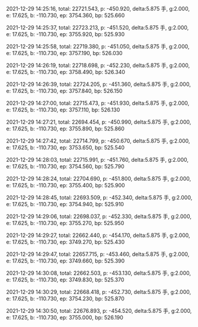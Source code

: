 2021-12-29 14:25:16, total: 22721.543, p: -450.920, delta:5.875 手, g:2.000, e: 17.625, b: -110.730, ep: 3754.360, bp: 525.660

2021-12-29 14:25:37, total: 22723.213, p: -451.520, delta:5.875 手, g:2.000, e: 17.625, b: -110.730, ep: 3755.920, bp: 525.930

2021-12-29 14:25:58, total: 22719.380, p: -451.050, delta:5.875 手, g:2.000, e: 17.625, b: -110.730, ep: 3757.190, bp: 526.030

2021-12-29 14:26:19, total: 22718.698, p: -452.230, delta:5.875 手, g:2.000, e: 17.625, b: -110.730, ep: 3758.490, bp: 526.340

2021-12-29 14:26:39, total: 22724.205, p: -451.360, delta:5.875 手, g:2.000, e: 17.625, b: -110.730, ep: 3757.840, bp: 526.150

2021-12-29 14:27:00, total: 22715.473, p: -451.930, delta:5.875 手, g:2.000, e: 17.625, b: -110.730, ep: 3757.110, bp: 526.130

2021-12-29 14:27:21, total: 22694.454, p: -450.990, delta:5.875 手, g:2.000, e: 17.625, b: -110.730, ep: 3755.890, bp: 525.860

2021-12-29 14:27:42, total: 22714.799, p: -450.670, delta:5.875 手, g:2.000, e: 17.625, b: -110.730, ep: 3753.650, bp: 525.540

2021-12-29 14:28:03, total: 22715.991, p: -451.760, delta:5.875 手, g:2.000, e: 17.625, b: -110.730, ep: 3754.560, bp: 525.790

2021-12-29 14:28:24, total: 22704.690, p: -451.800, delta:5.875 手, g:2.000, e: 17.625, b: -110.730, ep: 3755.400, bp: 525.900

2021-12-29 14:28:45, total: 22693.509, p: -452.340, delta:5.875 手, g:2.000, e: 17.625, b: -110.730, ep: 3754.940, bp: 525.910

2021-12-29 14:29:06, total: 22698.037, p: -452.330, delta:5.875 手, g:2.000, e: 17.625, b: -110.730, ep: 3755.270, bp: 525.950

2021-12-29 14:29:27, total: 22662.440, p: -454.170, delta:5.875 手, g:2.000, e: 17.625, b: -110.730, ep: 3749.270, bp: 525.430

2021-12-29 14:29:47, total: 22657.715, p: -453.460, delta:5.875 手, g:2.000, e: 17.625, b: -110.730, ep: 3749.660, bp: 525.390

2021-12-29 14:30:08, total: 22662.503, p: -453.130, delta:5.875 手, g:2.000, e: 17.625, b: -110.730, ep: 3749.830, bp: 525.370

2021-12-29 14:30:29, total: 22668.418, p: -452.730, delta:5.875 手, g:2.000, e: 17.625, b: -110.730, ep: 3754.230, bp: 525.870

2021-12-29 14:30:50, total: 22676.893, p: -454.520, delta:5.875 手, g:2.000, e: 17.625, b: -110.730, ep: 3755.000, bp: 526.190